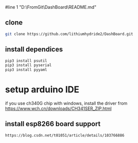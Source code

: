 #line 1 "D:\\FromGit\\DashBoard\\README.md"
## clone 
```bash
git clone https://github.com/lithiumhydride2/DashBoard.git
```
## install dependices
```bash
pip3 install psutil
pip3 install pyserial
pip3 install pyyaml
```

# setup arduino IDE
if you use ch340G chip with windows, install the driver from https://www.wch.cn/downloads/CH341SER_ZIP.html

## install esp8266 board support
```
https://blog.csdn.net/t01051/article/details/103766886
```